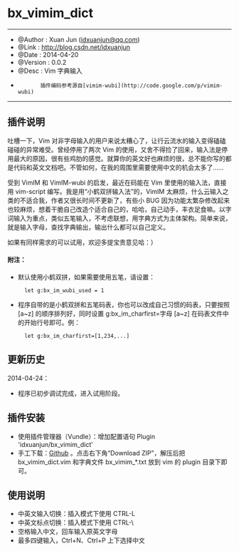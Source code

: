 bx_vimim_dict
=============

--------------------------------------------------------------------------

* @Author  : Xuan Jun (idxuanjun@qq.com)
* @Link    : http://blog.csdn.net/idxuanjun
* @Date    : 2014-04-20
* @Version : 0.0.2
* @Desc    : Vim 字典输入
*            插件编码参考源自[vimim-wubi](http://code.google.com/p/vimim-wubi)

---------------------------------------------------------------------------

插件说明
--------

吐槽一下，Vim 对非字母输入的用户来说太糟心了，让行云流水的输入变得磕磕碰碰的异常难受。曾经停用了两次 Vim 的使用，又舍不得捡了回来，输入法是停用最大的原因，很有些鸡肋的感觉。就算你的英文好也麻烦的很，总不能你写的都是代码和英文文档吧。不管如何，在我的周围里需要使用中文的机会太多了……

受到 VimIM 和 VimIM-wubi 的启发，最近在码能在 Vim 里使用的输入法，直接用 vim-script 编写。我是用“小鹤双拼输入法”的，VimIM 太麻烦，什么云输入之类的不适合我，作者又很长时间不更新了，有些小 BUG 因为功能太繁杂修改起来也较麻烦，想着干脆自己改造个适合自己的，哈哈，自己动手，丰衣足食嘛。以字词输入为重点，类似五笔输入，不考虑联想，用字典方式为主体架构。简单来说，就是输入字母，查找字典输出，输出什么都可以自己定义。

如果有同样需求的可以试用，欢迎多提宝贵意见哈：）

#### 附注：

* 默认使用小鹤双拼，如果需要使用五笔，请设置：

        let g:bx_im_wubi_used = 1

* 程序自带的是小鹤双拼和五笔码表，你也可以改成自己习惯的码表，只要按照 [a~z] 的顺序排列好，同时设置 g:bx_im_charfirst=字母 [a~z] 在码表文件中的开始行号即可。例：

        let g:bx_im_charfirst=[1,234,...]

更新历史
--------

2014-04-24：

* 程序已初步调试完成，进入试用阶段。

插件安装
--------

* 使用插件管理器（Vundle）：增加配置语句 Plugin 'idxuanjun/bx_vimim_dict'
* 手工下载：[Github](https://github.com/idxuanjun/bx_vimim_dict) 。点击右下角“Download ZIP”，解压后把 bx_vimim_dict.vim 和字典文件 bx_vimim_*.txt 放到 vim 的 plugin 目录下即可。

使用说明
--------

* 中英文输入切换：插入模式下使用 CTRL-L
* 中英文标点切换：插入模式下使用 CTRL-\
* 空格输入中文，回车输入原英文字母
* 最多四键输入，Ctrl+N、Ctrl+P 上下选择中文
